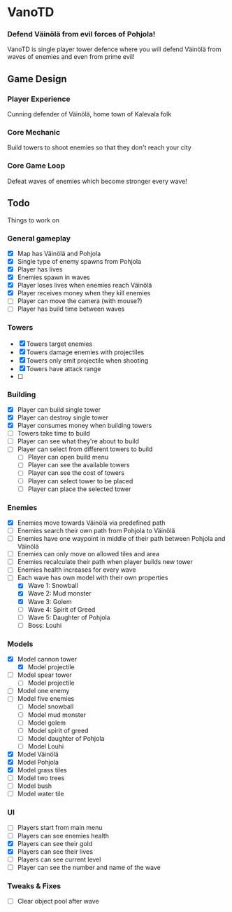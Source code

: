 # VanoTD
### Defend Väinölä from evil forces of Pohjola!
VanoTD is single player tower defence where you will defend Väinölä from waves of enemies and even from prime evil!

## Game Design
### Player Experience
Cunning defender of Väinölä, home town of Kalevala folk

### Core Mechanic
Build towers to shoot enemies so that they don't reach your city

### Core Game Loop
Defeat waves of enemies which become stronger every wave!

## Todo
Things to work on

### General gameplay
- [x] Map has Väinölä and Pohjola
- [x] Single type of enemy spawns from Pohjola
- [x] Player has lives
- [x] Enemies spawn in waves
- [x] Player loses lives when enemies reach Väinölä
- [x] Player receives money when they kill enemies
- [ ] Player can move the camera (with mouse?)
- [ ] Player has build time between waves

### Towers
- [x] Towers target enemies
- [x] Towers damage enemies with projectiles
- [x] Towers only emit projectile when shooting
- [x] Towers have attack range
- [ ] 

### Building
- [x] Player can build single tower
- [x] Player can destroy single tower
- [x] Player consumes money when building towers
- [ ] Towers take time to build
- [ ] Player can see what they're about to build
- [ ] Player can select from different towers to build
  - [ ] Player can open build menu
  - [ ] Player can see the available towers
  - [ ] Player can see the cost of towers
  - [ ] Player can select tower to be placed
  - [ ] Player can place the selected tower

### Enemies
- [x] Enemies move towards Väinölä via predefined path
- [ ] Enemies search their own path from Pohjola to Väinölä
- [ ] Enemies have one waypoint in middle of their path between Pohjola and Väinölä
- [ ] Enemies can only move on allowed tiles and area
- [ ] Enemies recalculate their path when player builds new tower
- [ ] Enemies health increases for every wave
- [ ] Each wave has own model with their own properties
  - [x] Wave 1: Snowball
  - [x] Wave 2: Mud monster
  - [x] Wave 3: Golem
  - [ ] Wave 4: Spirit of Greed
  - [ ] Wave 5: Daughter of Pohjola
  - [ ] Boss: Louhi

### Models
- [x] Model cannon tower
  - [x] Model projectile
- [ ] Model spear tower
  - [ ] Model projectile
- [ ] Model one enemy
- [ ] Model five enemies
  - [ ] Model snowball
  - [ ] Model mud monster
  - [ ] Model golem
  - [ ] Model spirit of greed
  - [ ] Model daughter of Pohjola
  - [ ] Model Louhi
- [x] Model Väinölä
- [x] Model Pohjola
- [x] Model grass tiles
- [ ] Model two trees
- [ ] Model bush
- [ ] Model water tile

### UI
- [ ] Players start from main menu
- [ ] Players can see enemies health
- [x] Players can see their gold
- [x] Players can see their lives
- [ ] Players can see current level
- [ ] Player can see the number and name of the wave

### Tweaks & Fixes
- [ ] Clear object pool after wave